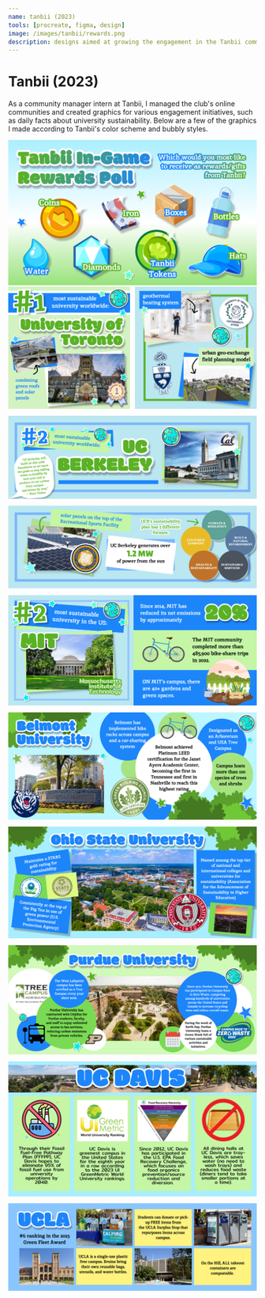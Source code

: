```yaml
---
name: tanbii (2023)
tools: [procreate, figma, design]
image: /images/tanbii/rewards.png
description: designs aimed at growing the engagement in the Tanbii community with an earth-themed color scheme and bright, bubbly styles
---
```


# Tanbii (2023)
As a community manager intern at Tanbii, I managed the club's online communities and created graphics for various engagement initiatives, such as daily facts about university sustainability. Below are a few of the graphics I made according to Tanbii's color scheme and bubbly styles.

<p></p>
  <div class="text-center">
    <img src="/images/tanbii/rewards.png" alt="Title Screen" class="img-fluid">
  </div>
  <div style="display: flex; justify-content: space-between;">
    <img src="/images/tanbii/toronto1.png" alt="Image 3" style="width: 49%;">
    <img src="/images/tanbii/toronto2.png" alt="Image 4" style="width: 49%;">
  </div>

  <p></p>
  <div style="display: flex; justify-content: space-between;">
    <img src="/images/tanbii/berkeley1.png" alt="Image 1" style="width: 100%;">
  </div>
  <p></p>
  <div style="display: flex; justify-content: space-between;">
    <img src="/images/tanbii/berkeley2.png" alt="Image 1" style="width: 100%;">
  </div>

  <p></p>
  <div style="display: flex; justify-content: space-between;">
    <img src="/images/tanbii/mit.png" alt="Image 1" style="width: 100%;">
  </div>

  <p></p>
  <div style="display: flex; justify-content: space-between;">
    <img src="/images/tanbii/Belmont.png" alt="Image 1" style="width: 100%;">
  </div>

  <p></p>
  <div style="display: flex; justify-content: space-between;">
    <img src="/images/tanbii/ohiostate.png" alt="Image 1" style="width: 100%;">
  </div>
  
  <p></p>
  <div style="display: flex; justify-content: space-between;">
    <img src="/images/tanbii/purdue.png" alt="Image 1" style="width: 100%;">
  </div>
  
  <p></p>
  <div style="display: flex; justify-content: space-between;">
    <img src="/images/tanbii/ucdavis.png" alt="Image 1" style="width: 100%;">
  </div>
  
  <p></p>
  <div style="display: flex; justify-content: space-between;">
    <img src="/images/tanbii/ucla.png" alt="Image 1" style="width: 100%;">
  </div>

